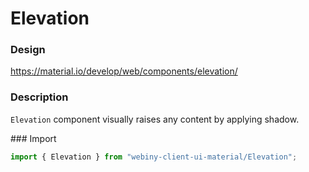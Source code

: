# Elevation

### Design
<a href="https://material.io/develop/web/components/elevation/" target="_blank">https://material.io/develop/web/components/elevation/</a>

### Description
`Elevation` component visually raises any content by applying shadow.

### Import
```js
import { Elevation } from "webiny-client-ui-material/Elevation";
```